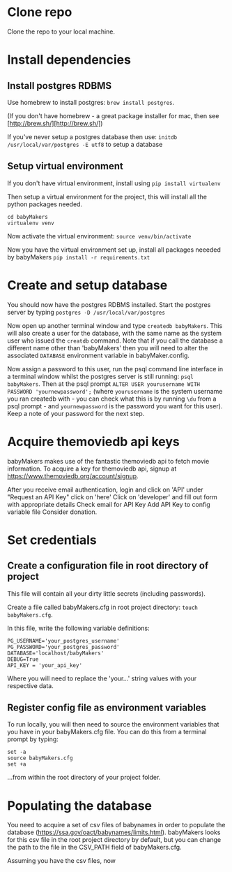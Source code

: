 # Clone repo

Clone the repo to your local machine.


# Install dependencies

## Install postgres RDBMS

Use homebrew to install postgres: `brew install postgres`.

(If you don't have homebrew - a great package installer for mac, then see [http://brew.sh/][http://brew.sh/])

If you've never setup a postgres database then use: `initdb /usr/local/var/postgres -E utf8` to setup a database


## Setup virtual environment

If you don't have virtual environment, install using `pip install virtualenv`

Then setup a virtual environment for the project, this will install all the python packages needed.

```
cd babyMakers
virtualenv venv
```

Now activate the virtual environment: `source venv/bin/activate`

Now you have the virtual environment set up, install all packages neeeded by babyMakers `pip install -r requirements.txt`


# Create and setup database

You should now have the postgres RDBMS installed. Start the postgres server by typing `postgres -D /usr/local/var/postgres`

Now open up another terminal window and type `createdb babyMakers`. This will also create a user for the database, with the same name as the system user who issued the `creatdb` command. Note that if you call the database a different name other than 'babyMakers' then you will need to alter the associated `DATABASE` environment variable in babyMaker.config.

Now assign a password to this user, run the psql command line interface in a terminal window whilst the postgres server is still running: `psql babyMakers`. Then at the psql prompt `ALTER USER yourusername WITH PASSWORD 'yournewpassword';` (where `yourusername` is the system username you ran createdb with - you can check what this is by running `\du` from a psql prompt - and `yournewpassword` is the password you want for this user). Keep a note of your password for the next step.

# Acquire themoviedb api keys

babyMakers makes use of the fantastic themoviedb api to fetch movie information. To acquire a key for themoviedb api, signup at https://www.themoviedb.org/account/signup.

After you receive email authentication, login and click on 'API'
under "Request an API Key" click on 'here'
Click on 'developer' and fill out form with appropriate details
Check email for API Key
Add API Key to config variable file
Consider donation.

# Set credentials

## Create a configuration file in root directory of project

This file will contain all your dirty little secrets (including passwords).

Create a file called babyMakers.cfg in root project directory: `touch babyMakers.cfg`.

In this file, write the following variable definitions:

```
PG_USERNAME='your_postgres_username'
PG_PASSWORD='your_postgres_password'
DATABASE='localhost/babyMakers'
DEBUG=True
API_KEY = 'your_api_key'
```

Where you will need to replace the 'your...' string values with your respective data.

## Register config file as environment variables

To run locally, you will then need to source the environment variables that you have in your babyMakers.cfg file. You can do this from a terminal prompt by typing:

```
set -a
source babyMakers.cfg
set +a
```

...from within the root directory of your project folder.

# Populating the database

You need to acquire a set of csv files of babynames in order to populate the database (https://ssa.gov/oact/babynames/limits.html). babyMakers looks for this csv file in the root project directory by default, but you can change the path to the file in the CSV_PATH field of babyMakers.cfg.

Assuming you have the csv files, now


<!-- source babyMakers.cfg

http://stackoverflow.com/questions/14904142/export-variables-defined-in-another-file -->
